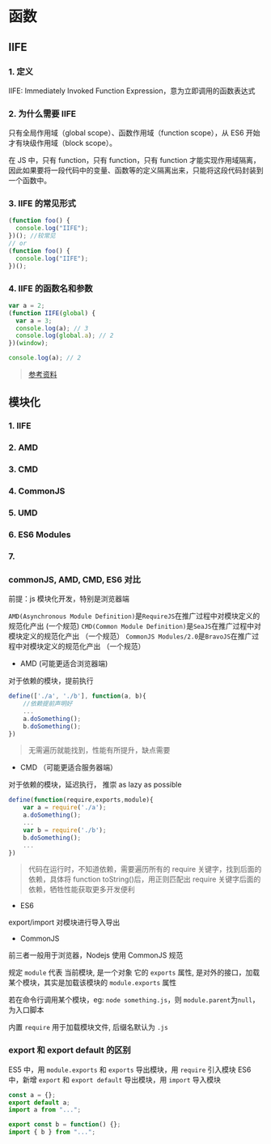 # 函数

## IIFE

### 1. 定义

IIFE: Immediately Invoked Function Expression，意为立即调用的函数表达式

### 2. 为什么需要 IIFE

只有全局作用域（global scope）、函数作用域（function scope），从 ES6 开始才有块级作用域（block scope）。

在 JS 中，只有 function，只有 function，只有 function 才能实现作用域隔离，因此如果要将一段代码中的变量、函数等的定义隔离出来，只能将这段代码封装到一个函数中。

### 3. IIFE 的常见形式

```js
(function foo() {
  console.log("IIFE");
})(); //较常见
// or
(function foo() {
  console.log("IIFE");
})();
```

### 4. IIFE 的函数名和参数

```js
var a = 2;
(function IIFE(global) {
  var a = 3;
  console.log(a); // 3
  console.log(global.a); // 2
})(window);

console.log(a); // 2
```

> [参考资料](http://softlab.sdut.edu.cn/blog/subaochen/2016/02/%E8%AF%B4%E4%B8%80%E8%AF%B4js%E7%9A%84iife/)

## 模块化

### 1. IIFE

### 2. AMD

### 3. CMD

### 4. CommonJS

### 5. UMD

### 6. ES6 Modules

### 7.

### commonJS, AMD, CMD, ES6 对比

前提：js 模块化开发，特别是浏览器端

`AMD(Asynchronous Module Definition)`是`RequireJS`在推广过程中对模块定义的规范化产出 (一个规范)
`CMD(Common Module Definition)`是`SeaJS`在推广过程中对模块定义的规范化产出 （一个规范）
`CommonJS Modules/2.0`是`BravoJS`在推广过程中对模块定义的规范化产出 （一个规范）

- AMD (可能更适合浏览器端)

对于依赖的模块，提前执行

```js
define(['./a', './b'], function(a, b){
	//依赖提前声明好
	...
	a.doSomething();
	b.doSomething();
})
```

> 无需遍历就能找到，性能有所提升，缺点需要

- CMD （可能更适合服务器端）

对于依赖的模块，延迟执行， 推崇 as lazy as possible

```js
define(function(require,exports,module){
	var a = require('./a');
	a.doSomething();
	...
	var b = require('./b');
	b.doSomething();
	...
})
```

> 代码在运行时，不知道依赖，需要遍历所有的 require 关键字，找到后面的依赖，具体将 function toString()后，用正则匹配出 require 关键字后面的依赖，牺牲性能获取更多开发便利

- ES6

export/import 对模块进行导入导出

- CommonJS

前三者一般用于浏览器，Nodejs 使用 CommonJS 规范

规定 `module` 代表 当前模块, 是一个对象
它的 `exports` 属性, 是对外的接口，加载某个模块，其实是加载该模块的 `module.exports` 属性

若在命令行调用某个模块，eg: `node something.js`，则 `module.parent`为`null`，为入口脚本

内置 `require` 用于加载模块文件, 后缀名默认为 `.js`

### export 和 export default 的区别

ES5 中，用 `module.exports` 和 `exports` 导出模块，用 `require` 引入模块
ES6 中，新增 `export` 和 `export default` 导出模块，用 `import` 导入模块

```js
const a = {};
export default a;
import a from "...";

export const b = function() {};
import { b } from "...";
```
